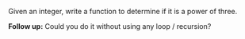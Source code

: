 Given an integer, write a function to determine if it is a power of three.

**Follow up:**
Could you do it without using any loop / recursion?
